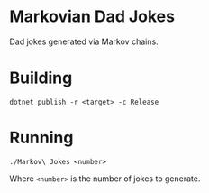 # Markovian Dad Jokes
Dad jokes generated via Markov chains.

# Building
```dotnet publish -r <target> -c Release```

# Running
```./Markov\ Jokes <number>```

Where `<number>` is the number of jokes to generate.
